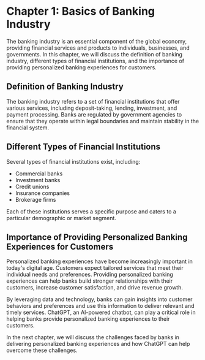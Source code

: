 Chapter 1: Basics of Banking Industry
=====================================

The banking industry is an essential component of the global economy, providing financial services and products to individuals, businesses, and governments. In this chapter, we will discuss the definition of banking industry, different types of financial institutions, and the importance of providing personalized banking experiences for customers.

Definition of Banking Industry
------------------------------

The banking industry refers to a set of financial institutions that offer various services, including deposit-taking, lending, investment, and payment processing. Banks are regulated by government agencies to ensure that they operate within legal boundaries and maintain stability in the financial system.

Different Types of Financial Institutions
-----------------------------------------

Several types of financial institutions exist, including:

* Commercial banks
* Investment banks
* Credit unions
* Insurance companies
* Brokerage firms

Each of these institutions serves a specific purpose and caters to a particular demographic or market segment.

Importance of Providing Personalized Banking Experiences for Customers
----------------------------------------------------------------------

Personalized banking experiences have become increasingly important in today's digital age. Customers expect tailored services that meet their individual needs and preferences. Providing personalized banking experiences can help banks build stronger relationships with their customers, increase customer satisfaction, and drive revenue growth.

By leveraging data and technology, banks can gain insights into customer behaviors and preferences and use this information to deliver relevant and timely services. ChatGPT, an AI-powered chatbot, can play a critical role in helping banks provide personalized banking experiences to their customers.

In the next chapter, we will discuss the challenges faced by banks in delivering personalized banking experiences and how ChatGPT can help overcome these challenges.



